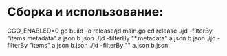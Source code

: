 # Сборка и использование:
CGO_ENABLED=0 go build -o release/jd main.go
cd release
./jd -filterBy "items.metadata" a.json b.json
./jd -filterBy "*.metadata" a.json b.json
./jd -filterBy "items" a.json b.json
./jd -filterBy "" a.json b.json